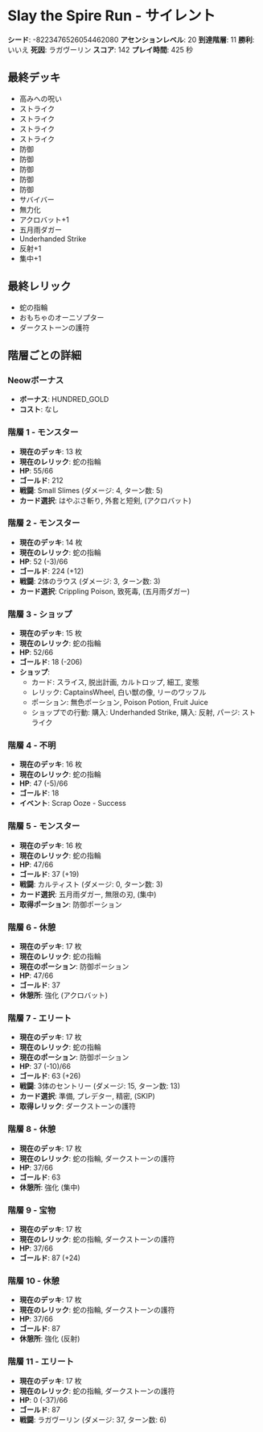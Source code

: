 # Slay the Spire Run - サイレント

**シード**: -8223476526054462080
**アセンションレベル**: 20
**到達階層**: 11
**勝利**: いいえ
**死因**: ラガヴーリン
**スコア**: 142
**プレイ時間**: 425 秒

## 最終デッキ
- 高みへの呪い
- ストライク
- ストライク
- ストライク
- ストライク
- 防御
- 防御
- 防御
- 防御
- 防御
- サバイバー
- 無力化
- アクロバット+1
- 五月雨ダガー
- Underhanded Strike
- 反射+1
- 集中+1

## 最終レリック
- 蛇の指輪
- おもちゃのオーニソプター
- ダークストーンの護符

## 階層ごとの詳細

### Neowボーナス
- **ボーナス**: HUNDRED_GOLD
- **コスト**: なし

### 階層 1 - モンスター
- **現在のデッキ**: 13 枚
- **現在のレリック**: 蛇の指輪
- **HP**: 55/66
- **ゴールド**: 212
- **戦闘**: Small Slimes (ダメージ: 4, ターン数: 5)
- **カード選択**: はやぶさ斬り, 外套と短剣, (アクロバット)

### 階層 2 - モンスター
- **現在のデッキ**: 14 枚
- **現在のレリック**: 蛇の指輪
- **HP**: 52 (-3)/66
- **ゴールド**: 224 (+12)
- **戦闘**: 2体のラウス (ダメージ: 3, ターン数: 3)
- **カード選択**: Crippling Poison, 致死毒, (五月雨ダガー)

### 階層 3 - ショップ
- **現在のデッキ**: 15 枚
- **現在のレリック**: 蛇の指輪
- **HP**: 52/66
- **ゴールド**: 18 (-206)
- **ショップ**:
  - カード: スライス, 脱出計画, カルトロップ, 細工, 変態
  - レリック: CaptainsWheel, 白い獣の像, リーのワッフル
  - ポーション: 無色ポーション, Poison Potion, Fruit Juice
  - ショップでの行動: 購入: Underhanded Strike, 購入: 反射, パージ: ストライク

### 階層 4 - 不明
- **現在のデッキ**: 16 枚
- **現在のレリック**: 蛇の指輪
- **HP**: 47 (-5)/66
- **ゴールド**: 18
- **イベント**: Scrap Ooze - Success

### 階層 5 - モンスター
- **現在のデッキ**: 16 枚
- **現在のレリック**: 蛇の指輪
- **HP**: 47/66
- **ゴールド**: 37 (+19)
- **戦闘**: カルティスト (ダメージ: 0, ターン数: 3)
- **カード選択**: 五月雨ダガー, 無限の刃, (集中)
- **取得ポーション**: 防御ポーション

### 階層 6 - 休憩
- **現在のデッキ**: 17 枚
- **現在のレリック**: 蛇の指輪
- **現在のポーション**: 防御ポーション
- **HP**: 47/66
- **ゴールド**: 37
- **休憩所**: 強化 (アクロバット)

### 階層 7 - エリート
- **現在のデッキ**: 17 枚
- **現在のレリック**: 蛇の指輪
- **現在のポーション**: 防御ポーション
- **HP**: 37 (-10)/66
- **ゴールド**: 63 (+26)
- **戦闘**: 3体のセントリー (ダメージ: 15, ターン数: 13)
- **カード選択**: 準備, プレデター, 精密, (SKIP)
- **取得レリック**: ダークストーンの護符

### 階層 8 - 休憩
- **現在のデッキ**: 17 枚
- **現在のレリック**: 蛇の指輪, ダークストーンの護符
- **HP**: 37/66
- **ゴールド**: 63
- **休憩所**: 強化 (集中)

### 階層 9 - 宝物
- **現在のデッキ**: 17 枚
- **現在のレリック**: 蛇の指輪, ダークストーンの護符
- **HP**: 37/66
- **ゴールド**: 87 (+24)

### 階層 10 - 休憩
- **現在のデッキ**: 17 枚
- **現在のレリック**: 蛇の指輪, ダークストーンの護符
- **HP**: 37/66
- **ゴールド**: 87
- **休憩所**: 強化 (反射)

### 階層 11 - エリート
- **現在のデッキ**: 17 枚
- **現在のレリック**: 蛇の指輪, ダークストーンの護符
- **HP**: 0 (-37)/66
- **ゴールド**: 87
- **戦闘**: ラガヴーリン (ダメージ: 37, ターン数: 6)
